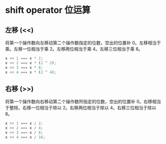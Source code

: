 # shift operator 位运算

## 左移 (<<)

将第一个操作数向左移动第二个操作数指定的位数，空出的位置补 0。左移相当于乘。左移一位相当于乘 2。左移两位相当于乘 4。左移三位相当于乘 8。

```javascript
x << 1 === x * 2;
x << 2 === x * (2 ^ 2);
x << 3 === x * 8;
x << 4 === x * (2 ^ 4);
```

## 右移 (>>)

将第一个操作数向右移动第二个操作数所指定的位数，空出的位置补 0。右移相当于整除。右移一位相当于除以 2。右移两位相当于除以 4。右移三位相当于除以 8。

```javascript
x >> 1 === x / 2;
x >> 2 === x / 4;
x >> 3 === x / 8;
x >> 4 === x / 16;
```
